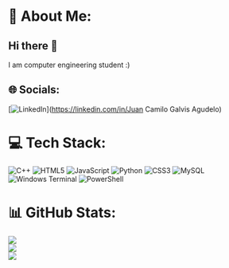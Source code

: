 
# 💫 About Me:

## Hi there 👋

I am computer engineering student :)<br>


## 🌐 Socials:
[![LinkedIn](https://img.shields.io/badge/LinkedIn-%230077B5.svg?logo=linkedin&logoColor=white)](https://linkedin.com/in/Juan Camilo Galvis Agudelo) 

# 💻 Tech Stack:
![C++](https://img.shields.io/badge/c++-%2300599C.svg?style=for-the-badge&logo=c%2B%2B&logoColor=white) ![HTML5](https://img.shields.io/badge/html5-%23E34F26.svg?style=for-the-badge&logo=html5&logoColor=white) ![JavaScript](https://img.shields.io/badge/javascript-%23323330.svg?style=for-the-badge&logo=javascript&logoColor=%23F7DF1E) ![Python](https://img.shields.io/badge/python-3670A0?style=for-the-badge&logo=python&logoColor=ffdd54) ![CSS3](https://img.shields.io/badge/css3-%231572B6.svg?style=for-the-badge&logo=css3&logoColor=white) ![MySQL](https://img.shields.io/badge/mysql-4479A1.svg?style=for-the-badge&logo=mysql&logoColor=white) ![Windows Terminal](https://img.shields.io/badge/Windows%20Terminal-%234D4D4D.svg?style=for-the-badge&logo=windows-terminal&logoColor=white) ![PowerShell](https://img.shields.io/badge/PowerShell-%235391FE.svg?style=for-the-badge&logo=powershell&logoColor=white)

# 📊 GitHub Stats:
![](https://github-readme-stats.vercel.app/api?username=J-Galvis&theme=highcontrast&hide_border=false&include_all_commits=true&count_private=false)<br/>
![](https://github-readme-streak-stats.herokuapp.com/?user=J-Galvis&theme=highcontrast&hide_border=false)<br/>
![](https://github-readme-stats.vercel.app/api/top-langs/?username=J-Galvis&theme=highcontrast&hide_border=false&include_all_commits=true&count_private=false&layout=compact)

